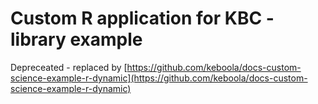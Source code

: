 # Custom R application for KBC - library example

Depreceated - replaced by [https://github.com/keboola/docs-custom-science-example-r-dynamic](https://github.com/keboola/docs-custom-science-example-r-dynamic)
